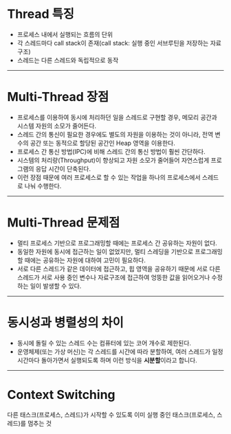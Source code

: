 # Thread 특징

- 프로세스 내에서 실행되는 흐름의 단위
- 각 스레드마다 call stack이 존재(call stack: 실행 중인 서브루틴을 저장하는 자료 구조)
- 스레드는 다른 스레드와 독립적으로 동작

------

# Multi-Thread 장점

- 프로세스를 이용하여 동시에 처리하던 일을 스레드로 구현할 경우, 메모리 공간과 시스템 자원의 소모가 줄어든다.
- 스레드 간의 통신이 필요한 경우에도 별도의 자원을 이용하는 것이 아니라, 전역 변수의 공간 또는 동적으로 할당된 공간인 Heap 영역을 이용한다.
- 프로세스 간 통신 방법(IPC)에 비해 스레드 간의 통신 방법이 훨씬 간단하다.
- 시스템의 처리량(Throughput)이 향상되고 자원 소모가 줄어들어 자연스럽게 프로그램의 응답 시간이 단축된다.
- 이런 장점 때문에 여러 프로세스로 할 수 있는 작업을 하나의 프로세스에서 스레드로 나눠 수행한다.

------

# Multi-Thread 문제점

- 멀티 프로세스 기반으로 프로그래밍할 때에는 프로세스 간 공유하는 자원이 없다.
- 동일한 자원에 동시에 접근하는 일이 없었지만, 멀티 스레딩을 기반으로 프로그래밍할 때에는 공유하는 자원에 대하여 고민이 필요하다.
- 서로 다른 스레드가 같은 데이터에 접근하고, 힙 영역을 공유하기 때문에 서로 다른 스레드가 서로 사용 중인 변수나 자료구조에 접근하여 엉뚱한 값을 읽어오거나 수정하는 일이 발생할 수 있다.

------

# 동시성과 병렬성의 차이

- 동시에 돌릴 수 있는 스레드 수는 컴퓨터에 있는 코어 개수로 제한된다.
- 운영체제(또는 가상 머신)는 각 스레드를 시간에 따라 분할하여, 여러 스레드가 일정 시간마다 돌아가면서 실행되도록 하며 이런 방식을 **시분할**이라고 합니다.

------

# **Context Switching**

다른 태스크(프로세스, 스레드)가 시작할 수 있도록 이미 실행 중인 태스크(프로세스, 스레드)를 멈추는 것